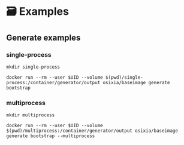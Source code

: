 # 🗃 Examples

## Generate examples

### single-process
```
mkdir single-process
```
```
docker run --rm --user $UID --volume $(pwd)/single-process:/container/generator/output osixia/baseimage generate bootstrap
```

### multiprocess
```
mkdir multiprocess
```
```
docker run --rm --user $UID --volume $(pwd)/multiprocess:/container/generator/output osixia/baseimage generate bootstrap --multiprocess
```
